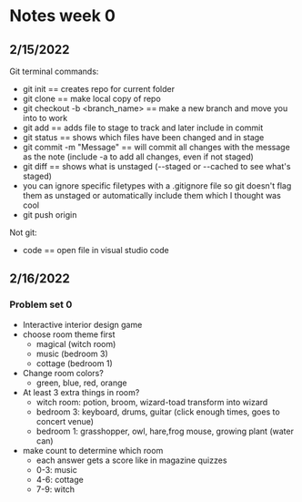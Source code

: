 # Notes week 0

## 2/15/2022
Git terminal commands:
- git init == creates repo for current folder
- git clone <url> == make local copy of repo
- git checkout -b <branch_name> == make a new branch and move you into to work
- git add <file> == adds file to stage to track and later include in commit
- git status == shows which files have been changed and in stage
- git commit -m "Message" == will commit all changes with the message as the note (include -a to add all changes, even if not staged)
- git diff == shows what is unstaged (--staged or --cached to see what's staged)
- you can ignore specific filetypes with a .gitignore file so git doesn't flag them as unstaged or automatically include them which I thought was cool
- git push origin <branch>

Not git:
- code <file> == open file in visual studio code

## 2/16/2022
### Problem set 0
- Interactive interior design game
- choose room theme first
  - magical (witch room)
  - music (bedroom 3)
  - cottage (bedroom 1)
- Change room colors?
  - green, blue, red, orange
- At least 3 extra things in room?
  - witch room: potion, broom, wizard-toad transform into wizard
  - bedroom 3: keyboard, drums, guitar (click enough times, goes to concert venue)
  - bedroom 1: grasshopper, owl, hare,frog mouse, growing plant (water can)
- make count to determine which room
  - each answer gets a score like in magazine quizzes
  - 0-3: music
  - 4-6: cottage
  - 7-9: witch